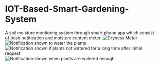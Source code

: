 # IOT-Based-Smart-Gardening-System
A soil moisture monitoring system through smart phone app which consist of push notification and moisture content meter.
![_Dryness Meter_](https://user-images.githubusercontent.com/47685098/84566764-566bf400-ad91-11ea-850a-017b55db0af4.png)
![_Notification shown to water the plants_](https://user-images.githubusercontent.com/47685098/84566835-ef9b0a80-ad91-11ea-81f0-07fc0028db86.png)
![_Notification shown if plants not watered for a long time after initial request_](https://user-images.githubusercontent.com/47685098/84566849-0e010600-ad92-11ea-8cb0-646595e7daea.png)
![_Notification shown when plants are watered enough_](https://user-images.githubusercontent.com/47685098/84566896-7b149b80-ad92-11ea-9174-be0ea9eca318.png)
